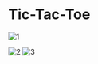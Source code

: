 # Tic-Tac-Toe

![1](https://github.com/user-attachments/assets/5e898cf2-67e8-4e67-a92d-8623344cdd6c)

![2](https://github.com/user-attachments/assets/5b8017d3-212c-48dd-b0e7-3576149d2580)
![3](https://github.com/user-attachments/assets/2d8cebbc-bf56-4e2e-9dcb-1f85a1933259)

